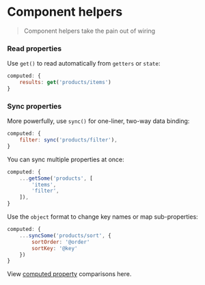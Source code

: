 # Component helpers

> Component helpers take the pain out of wiring

### Read properties

Use `get()` to read automatically from `getters` or `state`: 

```js
computed: {
    results: get('products/items')
}
```

### Sync properties

More powerfully, use `sync()` for one-liner, two-way data binding: 

```js
computed: {
    filter: sync('products/filter'),
}
```

You can sync multiple properties at once:

```js
computed: {
    ...getSome('products', [
        'items',
        'filter',
    ]),
}
``` 

Use the `object` format to change key names or map sub-properties:

```js
computed: {
    ...syncSome('products/sort', {
        sortOrder: '@order'
        sortKey: '@key'
    })
}
``` 

View [computed property](docs/discussion/code-comparisons.md#computed-properties) comparisons here.
